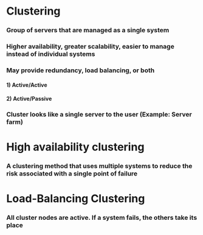 # Clustering

### Group of servers that are managed as a single system

### Higher availability, greater scalability, easier to manage instead of individual systems

### May provide redundancy, load balancing, or both

#### 1) Active/Active

#### 2) Active/Passive

### Cluster looks like a single server to the user (Example: Server farm)

# High availability clustering

### A clustering method that uses multiple systems to reduce the risk associated with a single point of failure

# Load-Balancing Clustering

### All cluster nodes are active. If a system fails, the others take its place
